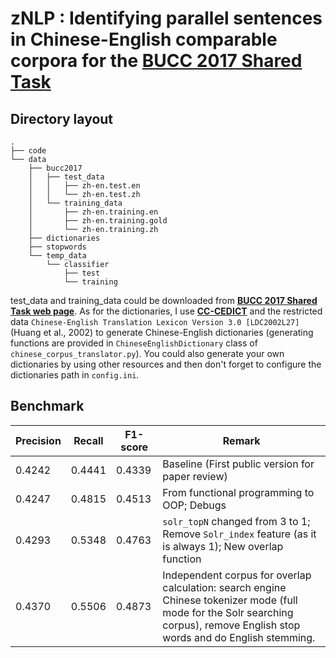 # zNLP : Identifying parallel sentences in Chinese-English comparable corpora for the [BUCC 2017 Shared Task](https://comparable.limsi.fr/bucc2017/bucc2017-task.html)

## Directory layout
```
.
├── code
└── data
    ├── bucc2017
    │   ├── test_data
    │   │   ├── zh-en.test.en
    │   │   └── zh-en.test.zh
    │   └── training_data
    │       ├── zh-en.training.en
    │       ├── zh-en.training.gold
    │       └── zh-en.training.zh
    ├── dictionaries
    ├── stopwords
    └── temp_data
        └── classifier
            ├── test
            └── training
```
test_data and training_data could be downloaded from [**BUCC 2017 Shared Task web page**](https://comparable.limsi.fr/bucc2017/bucc2017-task.html). As for the dictionaries, I use [**CC-CEDICT**](https://www.mdbg.net/chinese/dictionary?page=cedict) and the restricted data `Chinese-English Translation Lexicon Version 3.0 [LDC2002L27]` (Huang et al., 2002) to generate Chinese-English dictionaries (generating functions are provided in `ChineseEnglishDictionary` class of `chinese_corpus_translator.py`). You could also generate your own dictionaries by using other resources and then don't forget to configure the dictionaries path in `config.ini`.


## Benchmark
Precision | Recall | F1-score | Remark
--------- | ------ | -------- | ------
0.4242 | 0.4441 | 0.4339 | Baseline (First public version for paper review)
0.4247 | 0.4815 | 0.4513 | From functional programming to OOP; Debugs
0.4293 | 0.5348 | 0.4763 | `solr_topN` changed from 3 to 1; Remove `Solr_index` feature (as it is always 1); New overlap function
0.4370 | 0.5506 | 0.4873 | Independent corpus for overlap calculation: search engine Chinese tokenizer mode (full mode for the Solr searching corpus), remove English stop words and do English stemming.
